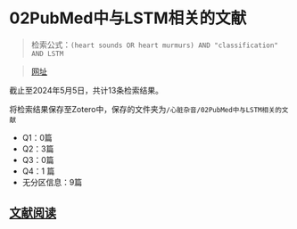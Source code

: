 # 02PubMed中与LSTM相关的文献

> 检索公式：`(heart sounds OR heart murmurs) AND "classification" AND LSTM`

> [网址](https://pubmed.ncbi.nlm.nih.gov/?term=%28heart+sounds+OR+heart+murmurs%29+AND+%22classification%22+AND+LSTM&size=200)

截止至2024年5月5日，共计13条检索结果。

将检索结果保存至Zotero中，保存的文件夹为`/心脏杂音/02PubMed中与LSTM相关的文献`

* Q1：0篇
* Q2：3篇
* Q3：0篇
* Q4：1 篇
* 无分区信息：9篇

## [文献阅读](10项目申报\02心脏杂音\01文献\02PubMed中与LSTM相关的文献\02文献阅读\README.md)




